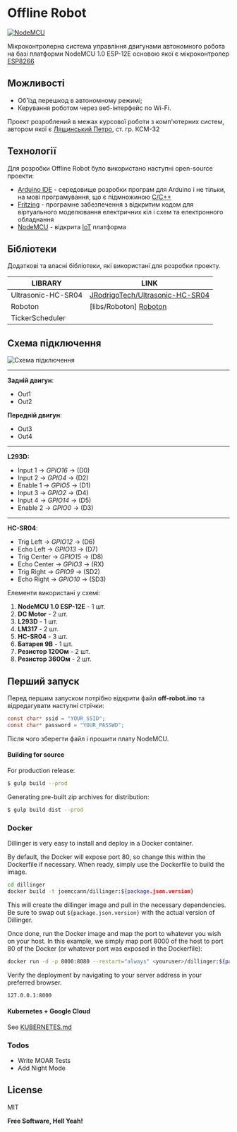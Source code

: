 # Offline Robot

[![NodeMCU](http://visystem.ddns.net:7442/imagenes/nodemcu-logos.png)](https://nodesource.com/products/nsolid)

Мікроконтролерна система управління двигунами автономного робота на базі платформи NodeMCU 1.0 ESP-12E основою якої є мікроконтролер [ESP8266](https://ru.wikipedia.org/wiki/ESP8266)

## Можливості

  - Об'їзд перешкод в автономному режимі;
  - Керування роботом через веб-інтерфейс по Wi-Fi.


Проект розроблений в межах курсової роботи з комп'ютерних систем, автором якої є [Лящинський Петро](https://www.linkedin.com/in/rainbowmrx/), ст. гр. КСМ-32

## Технології

Для розробки Offline Robot було використано наступні open-source проекти:

* [Arduino IDE](https://www.arduino.cc/) - середовище розробки програм для Arduino і не тільки, на мові програмування, що є підмножиною [C/C++](https://uk.wikipedia.org/wiki/C%2B%2B)
* [Fritzing](http://fritzing.org/home/) - програмне забезпечення з відкритим кодом для віртуального моделювання електричних кіл і схем та електронного обладнання
* [NodeMCU](https://github.com/nodemcu/nodemcu-firmware) - відкрита [IoT](https://ru.wikipedia.org/wiki/%D0%98%D0%BD%D1%82%D0%B5%D1%80%D0%BD%D0%B5%D1%82_%D0%B2%D0%B5%D1%89%D0%B5%D0%B9) платформа 

## Бібліотеки

Додаткові та власні бібліотеки, які використані для розробки проекту.

| LIBRARY | LINK |
| ------ | ------ |
| Ultrasonic-HC-SR04 | [JRodrigoTech/Ultrasonic-HC-SR04](https://github.com/JRodrigoTech/Ultrasonic-HC-SR04) |
| Roboton | [libs/Roboton] [Roboton] |
| TickerScheduler | | [libs/TickerScheduler] [Ticker] |



## Схема підключення

![Схема підключення](https://bytebucket.org/Rainbow-MRX/off-robot/raw/77597cc638fb3b88a39a59cf9581fa18817b0bb5/fritzing-tpl/off-robot.png)
***
**Задній двигун**:

  - Out1
  - Out2

**Передній двигун**:

  - Out3
  - Out4
***
**L293D:**

 - Input 1 -> *GPIO16* -> (D0)
 - Input 2 -> *GPIO4* -> (D2)
 - Enable 1 -> *GPIO5* -> (D1)
 - Input 3 -> *GPIO2* -> (D4)
 - Input 4 -> *GPIO14* -> (D5)
 - Enable 2 -> *GPIO0* -> (D3)
***
**HC-SR04**:

 - Trig Left -> *GPIO12* -> (D6)
 - Echo Left -> *GPIO13* -> (D7)
 - Trig Center -> *GPIO15* -> (D8)
 - Echo Center -> *GPIO3* -> (RX)
 - Trig Right -> *GPIO9* -> (SD2)
 - Echo Right -> *GPIO10* -> (SD3)

Елементи використані у схемі:

   1. **NodeMCU 1.0 ESP-12E** - 1 шт.
   2. **DC Motor** - 2 шт.
   3. **L293D** - 1 шт.
   4. **LM317** - 2 шт.
   5. **HC-SR04** - 3 шт.
   6. **Батарея 9В** - 1 шт.
   7. **Резистор 120Ом** - 2 шт.
   8. **Резистор 360Ом** - 2 шт.

## Перший запуск

Перед першим запуском потрібно відкрити файл **off-robot.ino** та відредагувати наступні стрічки:

```c
const char* ssid = "YOUR_SSID";
const char* password = "YOUR_PASSWD";
```
Після чого зберегти файл і прошити плату NodeMCU.

#### Building for source
For production release:
```sh
$ gulp build --prod
```
Generating pre-built zip archives for distribution:
```sh
$ gulp build dist --prod
```
### Docker
Dillinger is very easy to install and deploy in a Docker container.

By default, the Docker will expose port 80, so change this within the Dockerfile if necessary. When ready, simply use the Dockerfile to build the image.

```sh
cd dillinger
docker build -t joemccann/dillinger:${package.json.version}
```
This will create the dillinger image and pull in the necessary dependencies. Be sure to swap out `${package.json.version}` with the actual version of Dillinger.

Once done, run the Docker image and map the port to whatever you wish on your host. In this example, we simply map port 8000 of the host to port 80 of the Docker (or whatever port was exposed in the Dockerfile):

```sh
docker run -d -p 8000:8080 --restart="always" <youruser>/dillinger:${package.json.version}
```

Verify the deployment by navigating to your server address in your preferred browser.

```sh
127.0.0.1:8000
```

#### Kubernetes + Google Cloud

See [KUBERNETES.md](https://github.com/joemccann/dillinger/blob/master/KUBERNETES.md)


### Todos

 - Write MOAR Tests
 - Add Night Mode

License
----

MIT


**Free Software, Hell Yeah!**

[//]: # (These are reference links used in the body of this note and get stripped out when the markdown processor does its job. There is no need to format nicely because it shouldn't be seen. Thanks SO - http://stackoverflow.com/questions/4823468/store-comments-in-markdown-syntax)


   [Roboton]: <https://bitbucket.org/Rainbow-MRX/off-robot/src//libs/Roboton/?at=master>
   [Ticker]: <https://github.com/Toshik/TickerScheduler>

